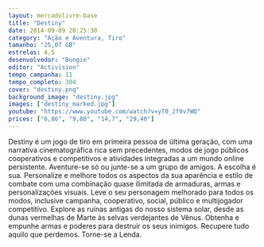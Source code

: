```yaml
---
layout: mercadolivre-base
title: "Destiny"
date: 2014-09-09 20:25:30
category: "Ação e Aventura, Tiro"
tamanho: "25,07 GB"
estrelas: 4,5
desenvolvedor: "Bungie"
editor: "Activision"
tempo_campanha: 11
tempo_completo: 304
cover: "destiny.png"
background_image: "destiny.jpg"
images: ["destiny_marked.jpg"]
youtube: "https://www.youtube.com/watch?v=yT0_2f0v7WQ"
prices: ["6,86", "9,80", "14,7", "29,40"]
---
```


Destiny é um jogo de tiro em primeira pessoa de última geração, com uma narrativa cinematográfica rica sem precedentes, modos de jogo públicos cooperativos e competitivos e atividades integradas a um mundo online persistente. Aventure-se só ou junte-se a um grupo de amigos. A escolha é sua. Personalize e melhore todos os aspectos da sua aparência e estilo de combate com uma combinação quase ilimitada de armaduras, armas e personalizações visuais. Leve o seu personagem melhorado para todos os modos, inclusive campanha, cooperativo, social, público e multijogador competitivo. Explore as ruínas antigas do nosso sistema solar, desde as dunas vermelhas de Marte às selvas verdejantes de Vênus. Obtenha e empunhe armas e poderes para destruir os seus inimigos. Recupere tudo aquilo que perdemos. Torne-se a Lenda.
